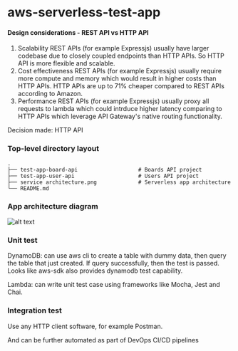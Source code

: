 <!--
title: 'Serverless Framework Node Express API service backed by DynamoDB on AWS'
description: 'This project is an API service backed by DynamoDB running on AWS Lambda using the traditional Serverless Framework.'
layout: Doc
framework: v3
platform: AWS
language: nodeJS
priority: 1
authorLink: 'https://github.com/johnnyxulearning/'
authorName: 'Johnny Xu'
-->

# aws-serverless-test-app

#### Design considerations - REST API vs HTTP API

1. Scalability
   REST APIs (for example Expressjs) usually have larger codebase due to closely coupled endpoints than HTTP APIs. So HTTP API is more flexible and scalable.
2. Cost effectiveness
   REST APIs (for example Expressjs) usually require more compute and memory which would result in higher costs than HTTP APIs. HTTP APIs are up to 71% cheaper compared to REST APIs according to Amazon.
3. Performance
   REST APIs (for example Expressjs) usually proxy all requests to lambda which could intrduce higher latency comparing to HTTP APIs which leverage API Gateway's native routing functionality.

Decision made: HTTP API

### Top-level directory layout

    .
    ├── test-app-board-api                   # Boards API project
    ├── test-app-user-api                    # Users API project
    ├── service architecture.png             # Serverless app architecture
    └── README.md

### App architecture diagram

![alt text](https://github.com/johnnyxulearning/aws-serverless-app/blob/main/service%20architecture.png?raw=true)

### Unit test

DynamoDB: can use aws cli to create a table with dummy data, then query the table that just created. If query successfully, then the test is passed. Looks like aws-sdk also provides dynamodb test capability.

Lambda: can write unit test case using frameworks like Mocha, Jest and Chai.

### Integration test

Use any HTTP client software, for example Postman.

And can be further automated as part of DevOps CI/CD pipelines
